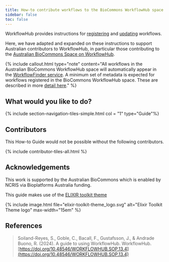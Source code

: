 ```yaml
---
title: How-to contribute workflows to the BioCommons WorkflowHub space
sidebar: false
toc: false
---
```



WorkflowHub provides instructions for [registering](https://about.workflowhub.eu/docs/registering_workflows/registering-a-workflow/) and [updating](https://about.workflowhub.eu/docs/guide-to-using-workflowhub/#keeping-workflows-up-to-date) workflows. 

Here, we have adapted and expanded on these instructions to support Australian contributors to WorkflowHub, in particular those contributing to the [Australian BioCommons Space on WorkflowHub](https://workflowhub.eu/programmes/8/workflows).

{% include callout.html type="note" content="All workflows in the Australian BioCommons WorkflowHub space will automatically appear in the [WorkflowFinder service](https://australianbiocommons.github.io/workflowfinder). A minimum set of metadata is expected for workflows registered in the BioCommons WorkflowHub space. These are described in more [detail here](new_workflow)." %}


## What would you like to do?

{% include section-navigation-tiles-simple.html col = "1" type="Guide"%}


## Contributors

This How-to Guide would not be possible without the following contributors.

{% include contributor-tiles-all.html %}


## Acknowledgements

This work is supported by the Australian BioCommons which is enabled by NCRIS via Bioplatforms Australia funding.

This guide makes use of the [ELIXIR toolkit theme](https://github.com/ELIXIR-Belgium/elixir-toolkit-theme)

{% include image.html file="elixir-toolkit-theme_logo.svg" alt="Elixir Toolkit Theme logo" max-width="15em" %}


## References

> Soiland-Reyes, S., Goble, C., Bacall, F., Gustafsson, J., & Andrade Buono, R. (2024). A guide to using WorkflowHub. WorkflowHub. [https://doi.org/10.48546/WORKFLOWHUB.SOP.13.4](https://doi.org/10.48546/WORKFLOWHUB.SOP.13.4)

